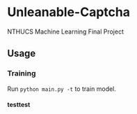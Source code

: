# Unleanable-Captcha
NTHUCS Machine Learning Final Project 

## Usage

### Training
Run `python main.py -t` to train model.

#### testtest